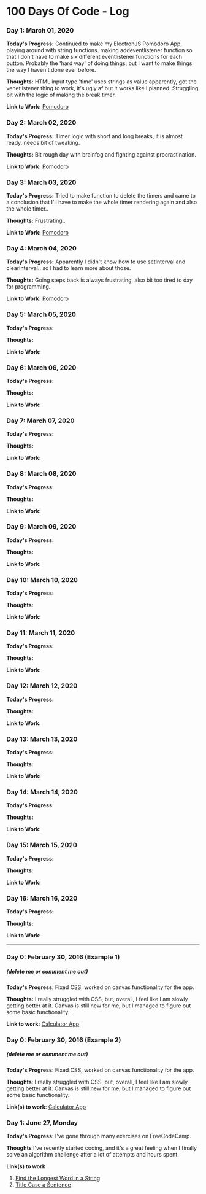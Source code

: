 # 100 Days Of Code - Log

### Day 1: March 01, 2020

**Today's Progress:** Continued to make my ElectronJS Pomodoro App, playing around with string functions. making addeventlistener function so that I don't have to make six different eventlistener functions for each button. Probably the 'hard way' of doing things, but I want to make things the way I haven't done ever before.

**Thoughts:** HTML input type 'time' uses strings as value apparently, got the venetlistener thing to work, it's ugly af but it works like I planned. Struggling bit with the logic of making the break timer.

**Link to Work:** <a href="https://github.com/corpsefin/Pomodoro_DA">Pomodoro</a>

### Day 2: March 02, 2020

**Today's Progress:** Timer logic with short and long breaks, it is almost ready, needs bit of tweaking.

**Thoughts:** Bit rough day with brainfog and fighting against procrastination.

**Link to Work:** <a href="https://github.com/corpsefin/Pomodoro_DA">Pomodoro</a>

### Day 3: March 03, 2020

**Today's Progress:** Tried to make function to delete the timers and came to a conclusion that I'll have to make the whole timer rendering again and also the whole timer..

**Thoughts:** Frustrating..

**Link to Work:** <a href="https://github.com/corpsefin/Pomodoro_DA">Pomodoro</a>

### Day 4: March 04, 2020

**Today's Progress:** Apparently I didn't know how to use setInterval and clearInterval.. so I had to learn more about those.

**Thoughts:** Going steps back is always frustrating, also bit too tired to day for programming.

**Link to Work:** <a href="https://github.com/corpsefin/Pomodoro_DA">Pomodoro</a>

### Day 5: March 05, 2020

**Today's Progress:**

**Thoughts:** 

**Link to Work:**

### Day 6: March 06, 2020

**Today's Progress:**

**Thoughts:** 

**Link to Work:**

### Day 7: March 07, 2020

**Today's Progress:**

**Thoughts:** 

**Link to Work:**

### Day 8: March 08, 2020

**Today's Progress:**

**Thoughts:** 

**Link to Work:**

### Day 9: March 09, 2020

**Today's Progress:**

**Thoughts:** 

**Link to Work:**

### Day 10: March 10, 2020

**Today's Progress:**

**Thoughts:** 

**Link to Work:**

### Day 11: March 11, 2020

**Today's Progress:**

**Thoughts:** 

**Link to Work:**

### Day 12: March 12, 2020

**Today's Progress:**

**Thoughts:** 

**Link to Work:**

### Day 13: March 13, 2020

**Today's Progress:**

**Thoughts:** 

**Link to Work:**

### Day 14: March 14, 2020

**Today's Progress:**

**Thoughts:** 

**Link to Work:**

### Day 15: March 15, 2020

**Today's Progress:**

**Thoughts:** 

**Link to Work:**

### Day 16: March 16, 2020

**Today's Progress:**

**Thoughts:** 

**Link to Work:**


----------------------------------------------------------------------------------------------------------------------------
### Day 0: February 30, 2016 (Example 1)
##### (delete me or comment me out)

**Today's Progress**: Fixed CSS, worked on canvas functionality for the app.

**Thoughts:** I really struggled with CSS, but, overall, I feel like I am slowly getting better at it. Canvas is still new for me, but I managed to figure out some basic functionality.

**Link to work:** [Calculator App](http://www.example.com)

### Day 0: February 30, 2016 (Example 2)
##### (delete me or comment me out)

**Today's Progress**: Fixed CSS, worked on canvas functionality for the app.

**Thoughts**: I really struggled with CSS, but, overall, I feel like I am slowly getting better at it. Canvas is still new for me, but I managed to figure out some basic functionality.

**Link(s) to work**: [Calculator App](http://www.example.com)


### Day 1: June 27, Monday

**Today's Progress**: I've gone through many exercises on FreeCodeCamp.

**Thoughts** I've recently started coding, and it's a great feeling when I finally solve an algorithm challenge after a lot of attempts and hours spent.

**Link(s) to work**
1. [Find the Longest Word in a String](https://www.freecodecamp.com/challenges/find-the-longest-word-in-a-string)
2. [Title Case a Sentence](https://www.freecodecamp.com/challenges/title-case-a-sentence)

